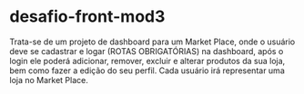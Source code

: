# desafio-front-mod3

Trata-se de um projeto de dashboard para um Market Place, onde o usuário deve se cadastrar e logar (ROTAS OBRIGATÓRIAS) na dashboard, após o login ele poderá adicionar, remover, excluir e alterar produtos da sua loja, bem como fazer a edição do seu perfil. Cada usuário irá representar uma loja no Market Place. 

